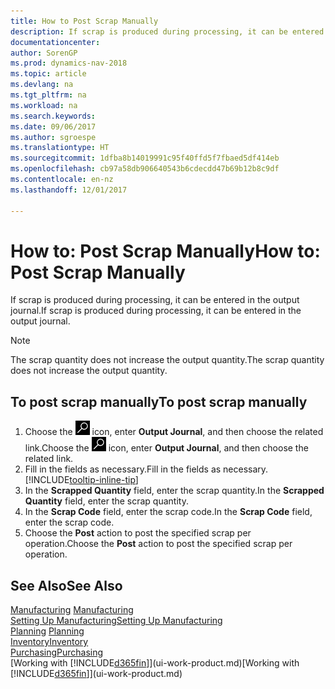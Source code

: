 ```yaml
---
title: How to Post Scrap Manually
description: If scrap is produced during processing, it can be entered in the output journal. Note that the scrap quantity does not increase the output quantity.
documentationcenter: 
author: SorenGP
ms.prod: dynamics-nav-2018
ms.topic: article
ms.devlang: na
ms.tgt_pltfrm: na
ms.workload: na
ms.search.keywords: 
ms.date: 09/06/2017
ms.author: sgroespe
ms.translationtype: HT
ms.sourcegitcommit: 1dfba8b14019991c95f40ffd5f7fbaed5df414eb
ms.openlocfilehash: cb97a58db906640543b6cdecdd47b69b12b8c9df
ms.contentlocale: en-nz
ms.lasthandoff: 12/01/2017

---
```

# <a name="how-to-post-scrap-manually"></a><span data-ttu-id="f42e8-104">How to: Post Scrap Manually</span><span class="sxs-lookup"><span data-stu-id="f42e8-104">How to: Post Scrap Manually</span></span>
<span data-ttu-id="f42e8-105">If scrap is produced during processing, it can be entered in the output journal.</span><span class="sxs-lookup"><span data-stu-id="f42e8-105">If scrap is produced during processing, it can be entered in the output journal.</span></span> 

> [!NOTE]
> <span data-ttu-id="f42e8-106">The scrap quantity does not increase the output quantity.</span><span class="sxs-lookup"><span data-stu-id="f42e8-106">The scrap quantity does not increase the output quantity.</span></span>  

## <a name="to-post-scrap-manually"></a><span data-ttu-id="f42e8-107">To post scrap manually</span><span class="sxs-lookup"><span data-stu-id="f42e8-107">To post scrap manually</span></span>  
1. <span data-ttu-id="f42e8-108">Choose the ![Search for Page or Report](media/ui-search/search_small.png "Search for Page or Report icon") icon, enter **Output Journal**, and then choose the related link.</span><span class="sxs-lookup"><span data-stu-id="f42e8-108">Choose the ![Search for Page or Report](media/ui-search/search_small.png "Search for Page or Report icon") icon, enter **Output Journal**, and then choose the related link.</span></span>  
2. <span data-ttu-id="f42e8-109">Fill in the fields as necessary.</span><span class="sxs-lookup"><span data-stu-id="f42e8-109">Fill in the fields as necessary.</span></span> [!INCLUDE[tooltip-inline-tip](includes/tooltip-inline-tip_md.md)]  
3. <span data-ttu-id="f42e8-110">In the **Scrapped Quantity** field, enter the scrap quantity.</span><span class="sxs-lookup"><span data-stu-id="f42e8-110">In the **Scrapped Quantity** field, enter the scrap quantity.</span></span>  
4. <span data-ttu-id="f42e8-111">In the **Scrap Code** field, enter the scrap code.</span><span class="sxs-lookup"><span data-stu-id="f42e8-111">In the **Scrap Code** field, enter the scrap code.</span></span>  
5. <span data-ttu-id="f42e8-112">Choose the **Post** action to post the specified scrap per operation.</span><span class="sxs-lookup"><span data-stu-id="f42e8-112">Choose the **Post** action to post the specified scrap per operation.</span></span>  

## <a name="see-also"></a><span data-ttu-id="f42e8-113">See Also</span><span class="sxs-lookup"><span data-stu-id="f42e8-113">See Also</span></span>  
<span data-ttu-id="f42e8-114">[Manufacturing](production-manage-manufacturing.md)  </span><span class="sxs-lookup"><span data-stu-id="f42e8-114">[Manufacturing](production-manage-manufacturing.md)  </span></span>  
[<span data-ttu-id="f42e8-115">Setting Up Manufacturing</span><span class="sxs-lookup"><span data-stu-id="f42e8-115">Setting Up Manufacturing</span></span>](production-configure-production-processes.md)  
<span data-ttu-id="f42e8-116">[Planning](production-planning.md)    </span><span class="sxs-lookup"><span data-stu-id="f42e8-116">[Planning](production-planning.md)    </span></span>  
[<span data-ttu-id="f42e8-117">Inventory</span><span class="sxs-lookup"><span data-stu-id="f42e8-117">Inventory</span></span>](inventory-manage-inventory.md)  
[<span data-ttu-id="f42e8-118">Purchasing</span><span class="sxs-lookup"><span data-stu-id="f42e8-118">Purchasing</span></span>](purchasing-manage-purchasing.md)  
<span data-ttu-id="f42e8-119">[Working with [!INCLUDE[d365fin](includes/d365fin_md.md)]](ui-work-product.md)</span><span class="sxs-lookup"><span data-stu-id="f42e8-119">[Working with [!INCLUDE[d365fin](includes/d365fin_md.md)]](ui-work-product.md)</span></span>

